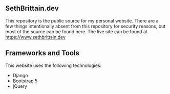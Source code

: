 ## SethBrittain.dev
This repository is the public source for my personal website. There are a few things intentionally absent from this repository for security reasons, but most of the source can be found here. The live site can be found at https://www.sethbrittain.dev
## Frameworks and Tools
This website uses the following technologies:
- Django
- Bootstrap 5
- jQuery
